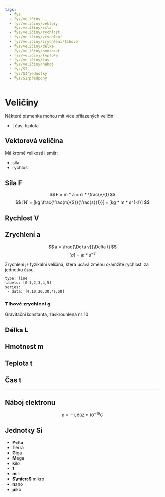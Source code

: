 ```yaml
---
tags:
  - fyz
  - fyz/veličiny
  - fyz/veličiny/vektory
  - fyz/veličiny/síla
  - fyz/veličiny/rychlost
  - fyz/veličiny/zrychlení
  - fyz/veličiny/zrychlení/tíhové
  - fyz/veličiny/délka
  - fyz/veličiny/hmotnost
  - fyz/veličiny/teplota
  - fyz/veličiny/čas
  - fyz/veličiny/náboj
  - fyz/SI
  - fyz/SI/jednotky
  - fyz/SI/předpony
---
```

# Veličiny
Některé písmenka mohou mít více přiřazených veličin:
- t čas, teplota

## Vektorová veličina
Má kromě velikosti i směr:
- síla
- rychlost
## Síla F
$$
F = m * a = m * \frac{v}{t}
$$
$$
[N] = [kg \frac{\frac{m}{S}}{\frac{s}{1}}] = [kg * m * s^{-2}]
$$
## Rychlost V
## Zrychlení a
$$ a = \frac{\Delta v}{\Delta t} $$
$$ [a] = m*s^{-2} $$

Zrychlení je fyzikální veličina, která udává změnu okamžité rychlosti za jednotku času.

```chart
type: line
labels: [0,1,2,3,4,5]
series:
 - data: [0,10,20,30,40,50]
```

### Tíhové zrychlení g
Gravitační konstanta, zaokrouhlena na 10
## Délka L
## Hmotnost m
## Teplota t
## Čas t
---
## Náboj elektronu
$$ e = -1,602*10^{-19} C $$
## Jednotky Si
- **P**etta
- **T**erra
- **G**iga
- **M**ega
- **k**ilo
- **1**
- **m**ili
- **$\micro$** mikro
- **n**ano
- **p**iko